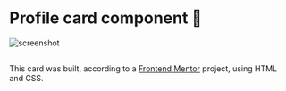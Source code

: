 # Profile card component 👋

![screenshot](E:\GitHub\profile-card-component\resources\screenshot\screenshot.png)

## 

This card was built, according to a [Frontend Mentor](https://www.frontendmentor.io) project, using HTML and CSS. 


